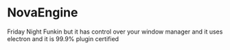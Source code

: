 # NovaEngine
Friday Night Funkin but it has control over your window manager and it uses electron and it is 99.9% plugin certified
